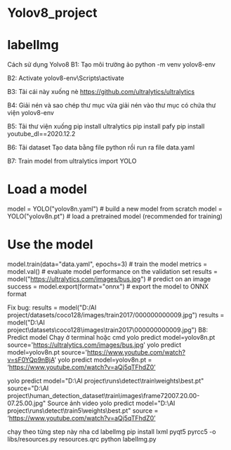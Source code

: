 ﻿# Yolov8_project
# labelImg
Cách sử dụng Yolvo8 
B1: Tạo môi trường ảo python -m venv yolov8-env

B2: Activate yolov8-env\Scripts\activate

B3: Tải cái này xuống nè https://github.com/ultralytics/ultralytics

B4: Giải nén và sao chép thư mục vừa giải nén vào thư mục có chứa thư viện yolov8-env

B5: Tải thư viện xuống pip install ultralytics
pip install pafy
pip install youtube_dl==2020.12.2

B6: Tải dataset
Tạo data bằng file python rồi run ra file data.yaml
 
B7: Train model 
from ultralytics import YOLO

# Load a model
model = YOLO("yolov8n.yaml")  # build a new model from scratch
model = YOLO("yolov8n.pt")  # load a pretrained model (recommended for training)

# Use the model
model.train(data="data.yaml", epochs=3)  # train the model
metrics = model.val()  # evaluate model performance on the validation set
results = model("https://ultralytics.com/images/bus.jpg")  # predict on an image
success = model.export(format="onnx")  # export the model to ONNX format

Fix bug:
results = model("D:/AI project/datasets/coco128/images/train2017/000000000009.jpg")
results = model("D:\\AI project\\datasets\\coco128\\images\\train2017\\000000000009.jpg") 
B8: Predict model 
Chạy ở terminal hoặc cmd
yolo predict model=yolov8n.pt source='https://ultralytics.com/images/bus.jpg'
yolo predict model=yolov8n.pt source='https://www.youtube.com/watch?v=sF0YQp9nBjA'
yolo predict model=yolov8n.pt = ‘https://www.youtube.com/watch?v=aQj5qTFhdZ0’


yolo predict model="D:\AI project\runs\detect\train\weights\best.pt" source="D:\AI project\human_detection_dataset\train\images\frame72007.20.00-07.25.00.jpg"
					Source ảnh video
yolo predict model="D:\AI project\runs\detect\train5\weights\best.pt" source = ‘https://www.youtube.com/watch?v=aQj5qTFhdZ0’

chạy theo từng step này nha
cd labelImg
pip install lxml pyqt5
pyrcc5 -o libs/resources.py resources.qrc
python labelImg.py
